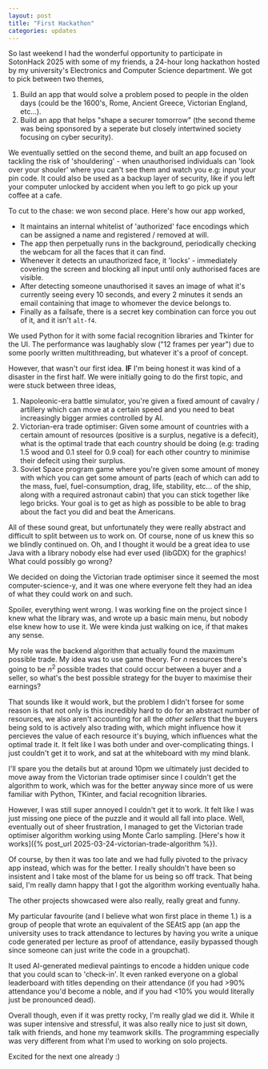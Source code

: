 ```yaml
---
layout: post
title: "First Hackathon"
categories: updates
---
```


So last weekend I had the wonderful opportunity to participate in SotonHack 2025 with some of my friends, a 24-hour long hackathon hosted by my university's Electronics and Computer Science department. We got to pick between two themes,

1. Build an app that would solve a problem posed to people in the olden days (could be the 1600's, Rome, Ancient Greece, Victorian England, etc...).
2. Build an app that helps "shape a securer tomorrow" (the second theme was being sponsored by a seperate but closely intertwined society focusing on cyber security).

We eventually settled on the second theme, and built an app focused on tackling the risk of 'shouldering' - when unauthorised individuals can 'look over your shouler' where you can't see them and watch you e.g: input your pin code. It could also be used as a backup layer of security, like if you left your computer unlocked by accident when you left to go pick up your coffee at a cafe.

To cut to the chase: we won second place. Here's how our app worked,

- It maintains an internal whitelist of 'authorized' face encodings which can be assigned a name and registered / removed at will.
- The app then perpetually runs in the background, periodically checking the webcam for all the faces that it can find.
- Whenever it detects an unauthorized face, it 'locks' - immediately covering the screen and blocking all input until only authorised faces are visible.
- After detecting someone unauthorised it saves an image of what it's currently seeing every 10 seconds, and every 2 minutes it sends an email containing that image to whomever the device belongs to.
- Finally as a failsafe, there is a secret key combination can force you out of it, and it isn't `alt-f4`.

We used Python for it with some facial recognition libraries and Tkinter for the UI. The performance was laughably slow ("12 frames per year") due to some poorly written multithreading, but whatever it's a proof of concept.

However, that wasn't our first idea. **IF** I'm being honest it was kind of a disaster in the first half. We were initially going to do the first topic, and were stuck between three ideas,

1. Napoleonic-era battle simulator, you're given a fixed amount of cavalry / artillery which can move at a certain speed and you need to beat increasingly bigger armies controlled by AI.
2. Victorian-era trade optimiser: Given some amount of countries with a certain amount of resources (positive is a surplus, negative is a defecit), what is the optimal trade that each country should be doing (e.g: trading 1.5 wood and 0.1 steel for 0.9 coal) for each other country to minimise their defecit using their surplus.
3. Soviet Space program game where you're given some amount of money with which you can get some amount of parts (each of which can add to the mass, fuel, fuel-consumption, drag, life, stability, etc... of the ship, along with a required astronaut cabin) that you can stick together like lego bricks. Your goal is to get as high as possible to be able to brag about the fact you did and beat the Americans.

All of these sound great, but unfortunately they were really abstract and difficult to split between us to work on. Of course, none of us knew this so we blindly continued on. Oh, and I thought it would be a great idea to use Java with a library nobody else had ever used (libGDX) for the graphics! What could possibly go wrong?

We decided on doing the Victorian trade optimiser since it seemed the most computer-science-y, and it was one where everyone felt they had an idea of what they could work on and such.

Spoiler, everything went wrong. I was working fine on the project since I knew what the library was, and wrote up a basic main menu, but nobody else knew how to use it. We were kinda just walking on ice, if that makes any sense.

My role was the backend algorithm that actually found the maximum possible trade. My idea was to use game theory. For $n$ resources there's going to be $n^2$ possible trades that could occur between a buyer and a seller, so what's the best possible strategy for the buyer to maximise their earnings?

That sounds like it would work, but the problem I didn't forsee for some reason is that not only is this incredibly hard to do for an abstract number of resources, we also aren't accounting for all the *other sellers* that the buyers being sold to is actively also trading with, which might influence how it percieves the value of each resource it's buying, which influences what the optimal trade it. It felt like I was both under and over-complicating things. I just couldn't get it to work, and sat at the whiteboard with my mind blank.

I'll spare you the details but at around 10pm we ultimately just decided to move away from the Victorian trade optimiser since I couldn't get the algorithm to work, which was for the better anyway since more of us were familiar with Python, TKinter, and facial recognition libraries.

However, I was still super annoyed I couldn't get it to work. It felt like I was just missing one piece of the puzzle and it would all fall into place. Well, eventually out of sheer frustration, I managed to get the Victorian trade optimiser algorithm working using Monte Carlo sampling. [Here's how it works]({% post_url 2025-03-24-victorian-trade-algorithm %}).

Of course, by then it was too late and we had fully pivoted to the privacy app instead, which was for the better. I really shouldn't have been so insistent and I take most of the blame for us being so off track. That being said, I'm really damn happy that I got the algorithm working eventually haha.

The other projects showcased were also really, really great and funny.

My particular favourite (and I believe what won first place in theme 1.) is a group of people that wrote an equivalent of the SEAtS app (an app the university uses to track attendance to lectures by having you write a unique code generated per lecture as proof of attendance, easily bypassed though since someone can just write the code in a groupchat).

It used AI-generated medieval paintings to encode a hidden unique code that you could scan to 'check-in'. It even ranked everyone on a global leaderboard with titles depending on their attendance (if you had >90% attendance you'd become a noble, and if you had <10% you would literally just be pronounced dead).

Overall though, even if it was pretty rocky, I'm really glad we did it. While it was super intensive and stressful, it was also really nice to just sit down, talk with friends, and hone my teamwork skills. The programming especially was very different from what I'm used to working on solo projects.

Excited for the next one already :)
